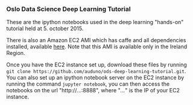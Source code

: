 ### Oslo Data Science Deep Learning Tutorial

These are the ipython notebooks used in the deep learning "hands-on" tutorial held at 5. october 2015.

There is also an Amazon EC2 AMI which has caffe and all dependencies installed, available [here](https://console.aws.amazon.com/ec2/v2/home?region=eu-west-1#LaunchInstanceWizard:ami=ami-dbdde9ac). Note that this AMI is available only in the Ireland Region.

Once you have the EC2 instance set up, download these files by running ```git clone https://github.com/auduno/ods-deep-learning-tutorial.git```. You can also set up an ipython notebook server on the EC2 instance by running the command ```jupyter notebook```, you can then access the notebooks on the url "http://*.*.*.*:8888", where "*.*.*.*" is the IP of your EC2 instance.
